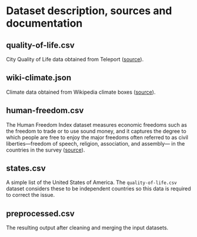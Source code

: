 # Dataset description, sources and documentation

## quality-of-life.csv

City Quality of Life data obtained from Teleport ([source](https://www.kaggle.com/datasets/orhankaramancode/city-quality-of-life-dataset)).

## wiki-climate.json

Climate data obtained from Wikipedia climate boxes ([source](https://www.kaggle.com/datasets/brankokokanovic/wiki-climate)).

## human-freedom.csv

The Human Freedom Index dataset measures economic freedoms such as the freedom to trade or to use sound money, and it captures the degree to which people are free to enjoy the major freedoms often referred to as civil liberties—freedom of speech, religion, association, and assembly— in the countries in the survey ([source](https://www.kaggle.com/datasets/gsutters/the-human-freedom-index?select=hfi_cc_2022.csv)).

## states.csv

A simple list of the United States of America. The `quality-of-life.csv` dataset considers these to be independent countries so this data is required to correct the issue.

## preprocessed.csv

The resulting output after cleaning and merging the input datasets.